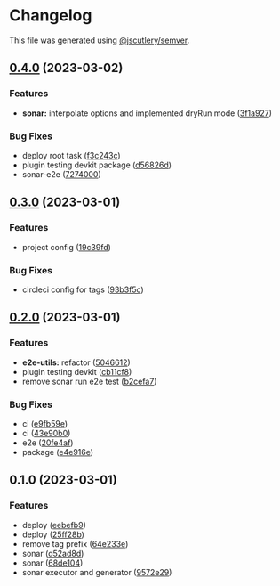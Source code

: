 # Changelog

This file was generated using [@jscutlery/semver](https://github.com/jscutlery/semver).

## [0.4.0](https://github.com/okode/nx-okode/compare/0.3.0...0.4.0) (2023-03-02)


### Features

* **sonar:** interpolate options and implemented dryRun mode ([3f1a927](https://github.com/okode/nx-okode/commit/3f1a9277f3c4a3451ad077b6f8fb21b02daa96b6))


### Bug Fixes

* deploy root task ([f3c243c](https://github.com/okode/nx-okode/commit/f3c243c5048f01d20be1da54c851facc75accd78))
* plugin testing devkit package ([d56826d](https://github.com/okode/nx-okode/commit/d56826d0cf5b7637b30ed96342ab384c2ec6fde2))
* sonar-e2e ([7274000](https://github.com/okode/nx-okode/commit/72740009dd6f7f78dbb547f20cb571be0585afe6))

## [0.3.0](https://github.com/okode/nx-okode/compare/0.2.0...0.3.0) (2023-03-01)


### Features

* project config ([19c39fd](https://github.com/okode/nx-okode/commit/19c39fd11edaf5b3a08fd12ea7463fd7a0040dc7))


### Bug Fixes

* circleci config for tags ([93b3f5c](https://github.com/okode/nx-okode/commit/93b3f5cececad73749687ae6d189543001fe3c26))

## [0.2.0](https://github.com/okode/nx-okode/compare/0.1.0...0.2.0) (2023-03-01)


### Features

* **e2e-utils:** refactor ([5046612](https://github.com/okode/nx-okode/commit/504661231bbd5d196ca83de648d83db61dd5b078))
* plugin testing devkit ([cb11cf8](https://github.com/okode/nx-okode/commit/cb11cf8a8afde3b9ace6d2d15254617b70fa105f))
* remove sonar run e2e test ([b2cefa7](https://github.com/okode/nx-okode/commit/b2cefa7dd8bbb789a8eb834577bf66e46210ad12))


### Bug Fixes

* ci ([e9fb59e](https://github.com/okode/nx-okode/commit/e9fb59e8da08aa3b6163041214520ab23861a6d5))
* ci ([43e90b0](https://github.com/okode/nx-okode/commit/43e90b0d1e1b04d058c72510511f611068139390))
* e2e ([20fe4af](https://github.com/okode/nx-okode/commit/20fe4af9c0aa10f7ecf34b6ed402cab77b19f9a0))
* package ([e4e916e](https://github.com/okode/nx-okode/commit/e4e916e37e044d22aa5f8e7fcaa05a0ace6086b9))

## 0.1.0 (2023-03-01)


### Features

* deploy ([eebefb9](https://github.com/okode/nx-okode/commit/eebefb97df4eb116c803932594b9039e73583434))
* deploy ([25ff28b](https://github.com/okode/nx-okode/commit/25ff28b02b9b47798ce781db664df7cd37f672b5))
* remove tag prefix ([64e233e](https://github.com/okode/nx-okode/commit/64e233eb55b46f52aaa8879c06d2b752f0dc8e4e))
* sonar ([d52ad8d](https://github.com/okode/nx-okode/commit/d52ad8d12f0e9ee4958714860bff471d89958550))
* sonar ([68de104](https://github.com/okode/nx-okode/commit/68de104705d8cb257370aa62e57ec3b0e5fa208a))
* sonar executor and generator ([9572e29](https://github.com/okode/nx-okode/commit/9572e29ee05b3ee63dda1214fecc20a1b29cdb30))
